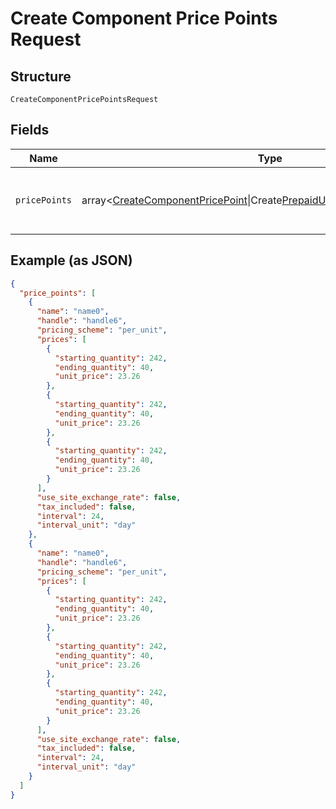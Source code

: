 
# Create Component Price Points Request

## Structure

`CreateComponentPricePointsRequest`

## Fields

| Name | Type | Tags | Description | Getter | Setter |
|  --- | --- | --- | --- | --- | --- |
| `pricePoints` | array<[CreateComponentPricePoint](../../doc/models/create-component-price-point.md)\|Create[PrepaidUsage](../../doc/models/prepaid-usage.md)ComponentPricePoint> | Required | This is Array of a container for any-of cases. | getPricePoints(): array | setPricePoints(array pricePoints): void |

## Example (as JSON)

```json
{
  "price_points": [
    {
      "name": "name0",
      "handle": "handle6",
      "pricing_scheme": "per_unit",
      "prices": [
        {
          "starting_quantity": 242,
          "ending_quantity": 40,
          "unit_price": 23.26
        },
        {
          "starting_quantity": 242,
          "ending_quantity": 40,
          "unit_price": 23.26
        },
        {
          "starting_quantity": 242,
          "ending_quantity": 40,
          "unit_price": 23.26
        }
      ],
      "use_site_exchange_rate": false,
      "tax_included": false,
      "interval": 24,
      "interval_unit": "day"
    },
    {
      "name": "name0",
      "handle": "handle6",
      "pricing_scheme": "per_unit",
      "prices": [
        {
          "starting_quantity": 242,
          "ending_quantity": 40,
          "unit_price": 23.26
        },
        {
          "starting_quantity": 242,
          "ending_quantity": 40,
          "unit_price": 23.26
        },
        {
          "starting_quantity": 242,
          "ending_quantity": 40,
          "unit_price": 23.26
        }
      ],
      "use_site_exchange_rate": false,
      "tax_included": false,
      "interval": 24,
      "interval_unit": "day"
    }
  ]
}
```

